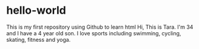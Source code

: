 # hello-world
This is my first repository using Github to learn html
Hi, This is Tara.
I'm 34 and I have a 4 year old son.
I love sports including swimming, cycling, skating, fitness and yoga.
